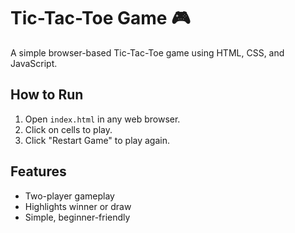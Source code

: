 # Tic-Tac-Toe Game 🎮

A simple browser-based Tic-Tac-Toe game using HTML, CSS, and JavaScript.

## How to Run
1. Open `index.html` in any web browser.
2. Click on cells to play.
3. Click "Restart Game" to play again.

## Features
- Two-player gameplay
- Highlights winner or draw
- Simple, beginner-friendly
